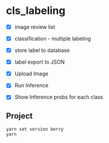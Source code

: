 # cls_labeling

- [x] image review list
- [x] classification - multiple labeling
- [x] store label to database
- [x] label export to JSON

- [x] Upload Image
- [x] Run Inference
- [x] Show Inference probs for each class

## Project

```dotnetcli
yarn set version berry
yarn
```
